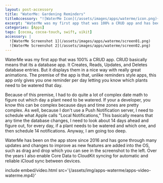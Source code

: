```yaml
---
layout: post-accessory
title: "WaterMe: Gardening Reminders"
titleAccessory: "![WaterMe Icon](/assets/images/apps/waterme/icon.png){: .page-title .reflect .below-xl .round-none }"
excerpt: "WaterMe was my first app that was 100% a CRUD app and has been on the App Store since 2016."
categories: [Apps]
tags: [cocoa, cocoa-touch, swift, uikit]
accessory: |
  ![WaterMe Screenshot 1](/assets/images/apps/waterme/screen01.png)
  ![WaterMe Screenshot 2](/assets/images/apps/waterme/screen02.png)
---
```


WaterMe was my first app that was 100% a CRUD app. CRUD basically means that its
a database app. It Creates, Reads, Updates, and Deletes database entries. But it
displays them in a nice way with really great animations. The premise of the app
is that, unlike reminders style apps, this app only gives you one reminder per
day letting you know which plants need to be watered that day.

Because of this premise, I had to do quite a lot of complex date math to figure
out which day a plant need to be watered. If your a developer, you know this can
be complex because days and time zones are pretty complex. As well, because I
don't use a Push Notification server, I need to schedule what Apple calls "Local
Notifications," This basically means that any time the database changes, I need
to look about 14 days ahead and figure out, for every day, if a plant needs to
be watered and which one, and then schedule 14 notifications. Anyway, I am going
too deep.

WaterMe has been on the app store since 2016 and has gone through many updates
and changes to improve as new features are added into the OS, such as drag and
drop which you can see in the screenshot to the left. Over the years I also
enable Core Data to CloudKit syncing for automatic and reliable iCloud sync
between devices.

include embed/video.html src='{/assets/img/apps-waterme/apps-video-waterme.mp4}'

